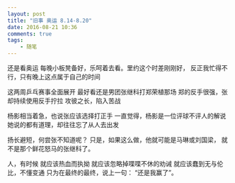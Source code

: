 ```yaml
---
layout: post
title: "旧事 奥运 8.14-8.20"
date: 2016-08-21 10:36
comments: true
tags: 
	- 随笔
---
```

还是看奥运
每晚小板凳备好，乐呵着去看。里约这个时差刚刚好，
反正我忙得不行，只有晚上这点属于自己的时间

这两周乒乓赛事全面展开
最好看还是男团张继科打郑荣植那场
郑的反手很强，张却持续使用反手拧拉
攻彼之长，陷入苦战

杨影相当着急，也说张应该选择打正手
一直觉得，杨影是一位评球不评人的解说
她说的都有道理，却往往忘了从人去出发

扬长避短，何尝张不知道呢？
只是，如果这么做，他就可能是马琳或刘国梁，
就不是那个鲜花怒马的张继科了。

人，有时候
就应该热血而执拗
就应该忽略掉喋喋不休的劝诫
就应该蠢到无与伦比，不懂变通
只为在最终的最终，说上一句：
“还是我赢了”。



